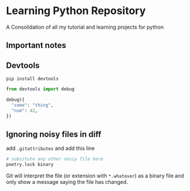 # Learning Python Repository

A Consolidation of all my tutorial and learning projects for python

## Important notes

## Devtools

`pip install devtools`

```python
from devtools import debug

debug({
  "some": "thing",
  "num": 42,
})
```

## Ignoring noisy files in diff

add `.gitattributes` and add this line

```sh
# subsitute any other nosiy file here
poetry.lock binary
```

Git will interpret the file (or extension with `*.whatever`) as a binary file 
and only show a message saying the file has changed.
